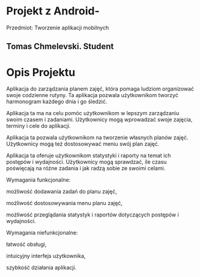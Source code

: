 # Projekt z Android-
Przedmiot: Tworzenie aplikacji mobilnych  
## Tomas Chmelevski. Student

# Opis Projektu  

Aplikacja do zarządzania planem zajęć, która pomaga ludziom organizować swoje codzienne rutyny. Ta aplikacja pozwala użytkownikom tworzyć harmonogram każdego dnia i go śledzić. 


Aplikacja ta ma na celu pomóc użytkownikom w lepszym zarządzaniu swoim czasem i zadaniami. Użytkownicy mogą wprowadzać swoje zajęcia, terminy i cele do aplikacji. 


Aplikacja ta pozwala użytkownikom na tworzenie własnych planów zajęć. Użytkownicy mogą też dostosowywać meniu swój plan zajęć. 


Aplikacja ta oferuje użytkownikom statystyki i raporty na temat ich postępów i wydajności. Użytkownicy mogą sprawdzać, ile czasu poświęcają na różne zadania i jak radzą sobie ze swoimi celami. 


Wymagania funkcjonalne: 

możliwość dodawania zadań do planu zajęć, 

możliwość dostosowywania menu planu zajęć, 

możliwość przeglądania statystyk i raportów dotyczących postępów i wydajności. 

  

Wymagania niefunkcjonalne: 

łatwość obsługi, 

intuicyjny interfejs użytkownika, 

szybkość działania aplikacji.

